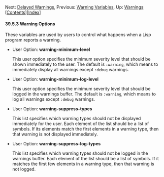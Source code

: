 

Next: [Delayed Warnings](Delayed-Warnings.html), Previous: [Warning Variables](Warning-Variables.html), Up: [Warnings](Warnings.html)   \[[Contents](index.html#SEC_Contents "Table of contents")]\[[Index](Index.html "Index")]

#### 39.5.3 Warning Options

These variables are used by users to control what happens when a Lisp program reports a warning.

*   User Option: **warning-minimum-level**

    This user option specifies the minimum severity level that should be shown immediately to the user. The default is `:warning`, which means to immediately display all warnings except `:debug` warnings.

<!---->

*   User Option: **warning-minimum-log-level**

    This user option specifies the minimum severity level that should be logged in the warnings buffer. The default is `:warning`, which means to log all warnings except `:debug` warnings.

<!---->

*   User Option: **warning-suppress-types**

    This list specifies which warning types should not be displayed immediately for the user. Each element of the list should be a list of symbols. If its elements match the first elements in a warning type, then that warning is not displayed immediately.

<!---->

*   User Option: **warning-suppress-log-types**

    This list specifies which warning types should not be logged in the warnings buffer. Each element of the list should be a list of symbols. If it matches the first few elements in a warning type, then that warning is not logged.

